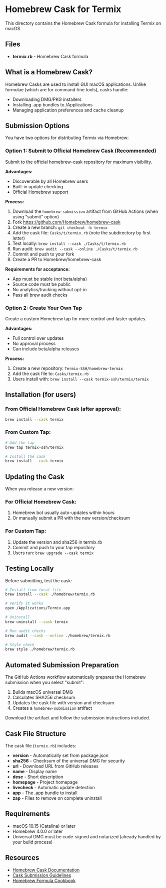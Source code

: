 # Homebrew Cask for Termix

This directory contains the Homebrew Cask formula for installing Termix on macOS.

## Files

- **termix.rb** - Homebrew Cask formula

## What is a Homebrew Cask?

Homebrew Casks are used to install GUI macOS applications. Unlike formulae (which are for command-line tools), casks handle:

- Downloading DMG/PKG installers
- Installing .app bundles to /Applications
- Managing application preferences and cache cleanup

## Submission Options

You have two options for distributing Termix via Homebrew:

### Option 1: Submit to Official Homebrew Cask (Recommended)

Submit to the official homebrew-cask repository for maximum visibility.

**Advantages:**

- Discoverable by all Homebrew users
- Built-in update checking
- Official Homebrew support

**Process:**

1. Download the `homebrew-submission` artifact from GitHub Actions (when using "submit" option)
2. Fork https://github.com/Homebrew/homebrew-cask
3. Create a new branch: `git checkout -b termix`
4. Add the cask file: `Casks/t/termix.rb` (note the subdirectory by first letter)
5. Test locally: `brew install --cask ./Casks/t/termix.rb`
6. Run audit: `brew audit --cask --online ./Casks/t/termix.rb`
7. Commit and push to your fork
8. Create a PR to Homebrew/homebrew-cask

**Requirements for acceptance:**

- App must be stable (not beta/alpha)
- Source code must be public
- No analytics/tracking without opt-in
- Pass all brew audit checks

### Option 2: Create Your Own Tap

Create a custom Homebrew tap for more control and faster updates.

**Advantages:**

- Full control over updates
- No approval process
- Can include beta/alpha releases

**Process:**

1. Create a new repository: `Termix-SSH/homebrew-termix`
2. Add the cask file to: `Casks/termix.rb`
3. Users install with: `brew install --cask termix-ssh/termix/termix`

## Installation (for users)

### From Official Homebrew Cask (after approval):

```bash
brew install --cask termix
```

### From Custom Tap:

```bash
# Add the tap
brew tap termix-ssh/termix

# Install the cask
brew install --cask termix
```

## Updating the Cask

When you release a new version:

### For Official Homebrew Cask:

1. Homebrew bot usually auto-updates within hours
2. Or manually submit a PR with the new version/checksum

### For Custom Tap:

1. Update the version and sha256 in termix.rb
2. Commit and push to your tap repository
3. Users run: `brew upgrade --cask termix`

## Testing Locally

Before submitting, test the cask:

```bash
# Install from local file
brew install --cask ./homebrew/termix.rb

# Verify it works
open /Applications/Termix.app

# Uninstall
brew uninstall --cask termix

# Run audit checks
brew audit --cask --online ./homebrew/termix.rb

# Style check
brew style ./homebrew/termix.rb
```

## Automated Submission Preparation

The GitHub Actions workflow automatically prepares the Homebrew submission when you select "submit":

1. Builds macOS universal DMG
2. Calculates SHA256 checksum
3. Updates the cask file with version and checksum
4. Creates a `homebrew-submission` artifact

Download the artifact and follow the submission instructions included.

## Cask File Structure

The cask file (`termix.rb`) includes:

- **version** - Automatically set from package.json
- **sha256** - Checksum of the universal DMG for security
- **url** - Download URL from GitHub releases
- **name** - Display name
- **desc** - Short description
- **homepage** - Project homepage
- **livecheck** - Automatic update detection
- **app** - The .app bundle to install
- **zap** - Files to remove on complete uninstall

## Requirements

- macOS 10.15 (Catalina) or later
- Homebrew 4.0.0 or later
- Universal DMG must be code-signed and notarized (already handled by your build process)

## Resources

- [Homebrew Cask Documentation](https://docs.brew.sh/Cask-Cookbook)
- [Cask Submission Guidelines](https://github.com/Homebrew/homebrew-cask/blob/master/CONTRIBUTING.md)
- [Homebrew Formula Cookbook](https://docs.brew.sh/Formula-Cookbook)
